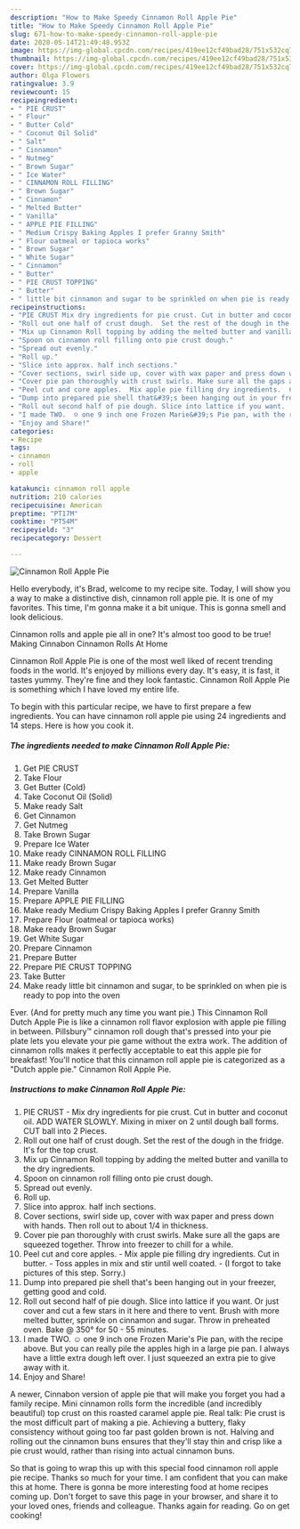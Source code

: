 ```yaml
---
description: "How to Make Speedy Cinnamon Roll Apple Pie"
title: "How to Make Speedy Cinnamon Roll Apple Pie"
slug: 671-how-to-make-speedy-cinnamon-roll-apple-pie
date: 2020-05-14T21:49:48.953Z
image: https://img-global.cpcdn.com/recipes/419ee12cf49bad28/751x532cq70/cinnamon-roll-apple-pie-recipe-main-photo.jpg
thumbnail: https://img-global.cpcdn.com/recipes/419ee12cf49bad28/751x532cq70/cinnamon-roll-apple-pie-recipe-main-photo.jpg
cover: https://img-global.cpcdn.com/recipes/419ee12cf49bad28/751x532cq70/cinnamon-roll-apple-pie-recipe-main-photo.jpg
author: Olga Flowers
ratingvalue: 3.9
reviewcount: 15
recipeingredient:
- " PIE CRUST"
- " Flour"
- " Butter Cold"
- " Coconut Oil Solid"
- " Salt"
- " Cinnamon"
- " Nutmeg"
- " Brown Sugar"
- " Ice Water"
- " CINNAMON ROLL FILLING"
- " Brown Sugar"
- " Cinnamon"
- " Melted Butter"
- " Vanilla"
- " APPLE PIE FILLING"
- " Medium Crispy Baking Apples I prefer Granny Smith"
- " Flour oatmeal or tapioca works"
- " Brown Sugar"
- " White Sugar"
- " Cinnamon"
- " Butter"
- " PIE CRUST TOPPING"
- " Butter"
- " little bit cinnamon and sugar to be sprinkled on when pie is ready to pop into the oven"
recipeinstructions:
- "PIE CRUST Mix dry ingredients for pie crust. Cut in butter and coconut oil.  ADD WATER SLOWLY. Mixing in mixer on 2 until dough ball forms. CUT ball into 2 Pieces."
- "Roll out one half of crust dough.  Set the rest of the dough in the fridge. It&#39;s for the top crust."
- "Mix up Cinnamon Roll topping by adding the melted butter and vanilla to the dry ingredients."
- "Spoon on cinnamon roll filling onto pie crust dough."
- "Spread out evenly."
- "Roll up."
- "Slice into approx. half inch sections."
- "Cover sections, swirl side up, cover with wax paper and press down with hands. Then roll out to about 1/4 in thickness."
- "Cover pie pan thoroughly with crust swirls. Make sure all the gaps are squeezed together. Throw into freezer to chill for a while."
- "Peel cut and core apples.  Mix apple pie filling dry ingredients.  Cut in butter.  Toss apples in mix and stir until well coated.  (I forgot to take pictures of this step.  Sorry.)"
- "Dump into prepared pie shell that&#39;s been hanging out in your freezer, getting good and cold."
- "Roll out second half of pie dough. Slice into lattice if you want.  Or just cover and cut a few stars in it here and there to vent. Brush with more melted butter,  sprinkle on cinnamon and sugar. Throw in preheated oven. Bake @ 350° for 50 - 55 minutes."
- "I made TWO.  ☺ one 9 inch one Frozen Marie&#39;s Pie pan, with the recipe above. But you can really pile the apples high in a large pie pan.  I always have a little extra dough left over.  I just squeezed an extra pie to give away with it."
- "Enjoy and Share!"
categories:
- Recipe
tags:
- cinnamon
- roll
- apple

katakunci: cinnamon roll apple 
nutrition: 210 calories
recipecuisine: American
preptime: "PT17M"
cooktime: "PT54M"
recipeyield: "3"
recipecategory: Dessert

---
```



![Cinnamon Roll Apple Pie](https://img-global.cpcdn.com/recipes/419ee12cf49bad28/751x532cq70/cinnamon-roll-apple-pie-recipe-main-photo.jpg)

Hello everybody, it's Brad, welcome to my recipe site. Today, I will show you a way to make a distinctive dish, cinnamon roll apple pie. It is one of my favorites. This time, I'm gonna make it a bit unique. This is gonna smell and look delicious.

Cinnamon rolls and apple pie all in one? It&#39;s almost too good to be true! Making Cinnabon Cinnamon Rolls At Home

Cinnamon Roll Apple Pie is one of the most well liked of recent trending foods in the world. It's enjoyed by millions every day. It's easy, it is fast, it tastes yummy. They're fine and they look fantastic. Cinnamon Roll Apple Pie is something which I have loved my entire life.


To begin with this particular recipe, we have to first prepare a few ingredients. You can have cinnamon roll apple pie using 24 ingredients and 14 steps. Here is how you cook it.

##### The ingredients needed to make Cinnamon Roll Apple Pie:

1. Get  PIE CRUST
1. Take  Flour
1. Get  Butter (Cold)
1. Take  Coconut Oil (Solid)
1. Make ready  Salt
1. Get  Cinnamon
1. Get  Nutmeg
1. Take  Brown Sugar
1. Prepare  Ice Water
1. Make ready  CINNAMON ROLL FILLING
1. Make ready  Brown Sugar
1. Make ready  Cinnamon
1. Get  Melted Butter
1. Prepare  Vanilla
1. Prepare  APPLE PIE FILLING
1. Make ready  Medium Crispy Baking Apples I prefer Granny Smith
1. Prepare  Flour (oatmeal or tapioca works)
1. Make ready  Brown Sugar
1. Get  White Sugar
1. Prepare  Cinnamon
1. Prepare  Butter
1. Prepare  PIE CRUST TOPPING
1. Take  Butter
1. Make ready  little bit cinnamon and sugar, to be sprinkled on when pie is ready to pop into the oven


Ever. (And for pretty much any time you want pie.) This Cinnamon Roll Dutch Apple Pie is like a cinnamon roll flavor explosion with apple pie filling in between. Pillsbury™ cinnamon roll dough that&#39;s pressed into your pie plate lets you elevate your pie game without the extra work. The addition of cinnamon rolls makes it perfectly acceptable to eat this apple pie for breakfast! You&#39;ll notice that this cinnamon roll apple pie is categorized as a &#34;Dutch apple pie.&#34; Cinnamon Roll Apple Pie. 

##### Instructions to make Cinnamon Roll Apple Pie:

1. PIE CRUST - Mix dry ingredients for pie crust. Cut in butter and coconut oil.  ADD WATER SLOWLY. Mixing in mixer on 2 until dough ball forms. CUT ball into 2 Pieces.
1. Roll out one half of crust dough.  Set the rest of the dough in the fridge. It&#39;s for the top crust.
1. Mix up Cinnamon Roll topping by adding the melted butter and vanilla to the dry ingredients.
1. Spoon on cinnamon roll filling onto pie crust dough.
1. Spread out evenly.
1. Roll up.
1. Slice into approx. half inch sections.
1. Cover sections, swirl side up, cover with wax paper and press down with hands. Then roll out to about 1/4 in thickness.
1. Cover pie pan thoroughly with crust swirls. Make sure all the gaps are squeezed together. Throw into freezer to chill for a while.
1. Peel cut and core apples.  - Mix apple pie filling dry ingredients.  Cut in butter.  - Toss apples in mix and stir until well coated.  - (I forgot to take pictures of this step.  Sorry.)
1. Dump into prepared pie shell that&#39;s been hanging out in your freezer, getting good and cold.
1. Roll out second half of pie dough. Slice into lattice if you want.  Or just cover and cut a few stars in it here and there to vent. Brush with more melted butter,  sprinkle on cinnamon and sugar. Throw in preheated oven. Bake @ 350° for 50 - 55 minutes.
1. I made TWO.  ☺ one 9 inch one Frozen Marie&#39;s Pie pan, with the recipe above. But you can really pile the apples high in a large pie pan.  I always have a little extra dough left over.  I just squeezed an extra pie to give away with it.
1. Enjoy and Share!


A newer, Cinnabon version of apple pie that will make you forget you had a family recipe. Mini cinnamon rolls form the incredible (and incredibly beautiful) top crust on this roasted caramel apple pie. Real talk: Pie crust is the most difficult part of making a pie. Achieving a buttery, flaky consistency without going too far past golden brown is not. Halving and rolling out the cinnamon buns ensures that they&#39;ll stay thin and crisp like a pie crust would, rather than rising into actual cinnamon buns. 

So that is going to wrap this up with this special food cinnamon roll apple pie recipe. Thanks so much for your time. I am confident that you can make this at home. There is gonna be more interesting food at home recipes coming up. Don't forget to save this page in your browser, and share it to your loved ones, friends and colleague. Thanks again for reading. Go on get cooking!
